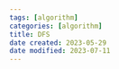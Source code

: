 ```yaml
---
tags: [algorithm]
categories: [algorithm]
title: DFS
date created: 2023-05-29
date modified: 2023-07-11
---
```

